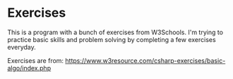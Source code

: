 # Exercises

This is a program with a bunch of exercises from W3Schools. I'm trying to practice basic skills and problem solving by completing a few exercises everyday. 

Exercises are from:
https://www.w3resource.com/csharp-exercises/basic-algo/index.php
